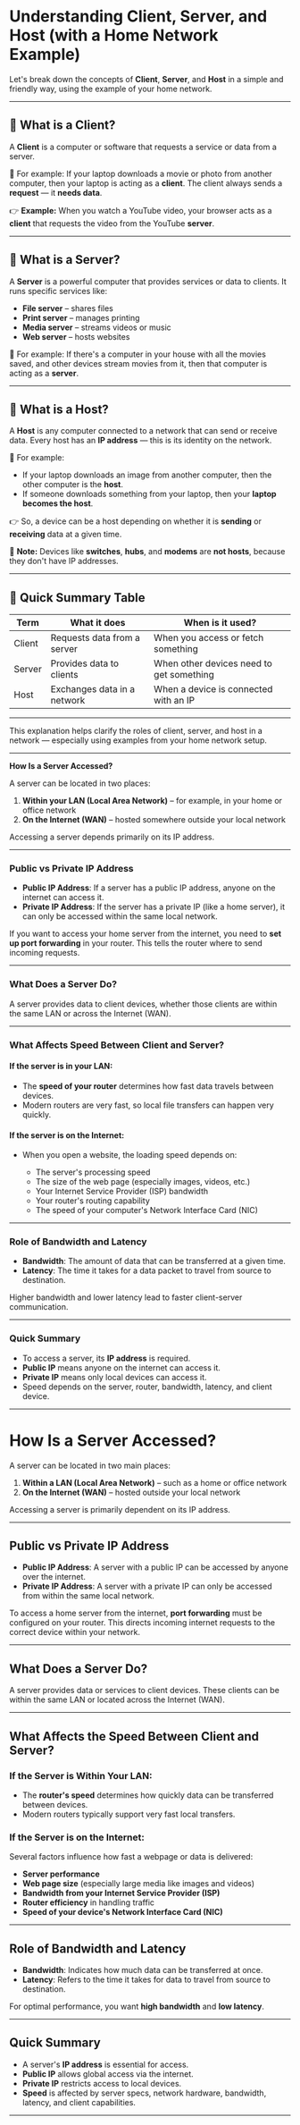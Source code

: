 # Understanding Client, Server, and Host (with a Home Network Example)

Let's break down the concepts of **Client**, **Server**, and **Host** in a simple and friendly way, using the example of your home network.

---

## 🔹 What is a Client?

A **Client** is a computer or software that requests a service or data from a server.

📌 For example: If your laptop downloads a movie or photo from another computer, then your laptop is acting as a **client**. The client always sends a **request** — it **needs data**.

👉 **Example:** When you watch a YouTube video, your browser acts as a **client** that requests the video from the YouTube **server**.

---

## 🔹 What is a Server?

A **Server** is a powerful computer that provides services or data to clients. It runs specific services like:

* **File server** – shares files
* **Print server** – manages printing
* **Media server** – streams videos or music
* **Web server** – hosts websites

📌 For example: If there's a computer in your house with all the movies saved, and other devices stream movies from it, then that computer is acting as a **server**.

---

## 🔹 What is a Host?

A **Host** is any computer connected to a network that can send or receive data. Every host has an **IP address** — this is its identity on the network.

📌 For example:

* If your laptop downloads an image from another computer, then the other computer is the **host**.
* If someone downloads something from your laptop, then your **laptop becomes the host**.

👉 So, a device can be a host depending on whether it is **sending** or **receiving** data at a given time.

🚫 **Note:** Devices like **switches**, **hubs**, and **modems** are **not hosts**, because they don't have IP addresses.

---

## 🔸 Quick Summary Table

| **Term** | **What it does**            | **When is it used?**                     |
| -------- | --------------------------- | ---------------------------------------- |
| Client   | Requests data from a server | When you access or fetch something       |
| Server   | Provides data to clients    | When other devices need to get something |
| Host     | Exchanges data in a network | When a device is connected with an IP    |

---

This explanation helps clarify the roles of client, server, and host in a network — especially using examples from your home network setup.

---

**How Is a Server Accessed?**

A server can be located in two places:

1. **Within your LAN (Local Area Network)** – for example, in your home or office network
2. **On the Internet (WAN)** – hosted somewhere outside your local network

Accessing a server depends primarily on its IP address.

---

### Public vs Private IP Address

* **Public IP Address**: If a server has a public IP address, anyone on the internet can access it.
* **Private IP Address**: If the server has a private IP (like a home server), it can only be accessed within the same local network.

If you want to access your home server from the internet, you need to **set up port forwarding** in your router. This tells the router where to send incoming requests.

---

### What Does a Server Do?

A server provides data to client devices, whether those clients are within the same LAN or across the Internet (WAN).

---

### What Affects Speed Between Client and Server?

#### If the server is in your LAN:

* The **speed of your router** determines how fast data travels between devices.
* Modern routers are very fast, so local file transfers can happen very quickly.

#### If the server is on the Internet:

* When you open a website, the loading speed depends on:

  * The server's processing speed
  * The size of the web page (especially images, videos, etc.)
  * Your Internet Service Provider (ISP) bandwidth
  * Your router's routing capability
  * The speed of your computer's Network Interface Card (NIC)

---

### Role of Bandwidth and Latency

* **Bandwidth**: The amount of data that can be transferred at a given time.
* **Latency**: The time it takes for a data packet to travel from source to destination.

Higher bandwidth and lower latency lead to faster client-server communication.

---

### Quick Summary

* To access a server, its **IP address** is required.
* **Public IP** means anyone on the internet can access it.
* **Private IP** means only local devices can access it.
* Speed depends on the server, router, bandwidth, latency, and client device.

---

# How Is a Server Accessed?

A server can be located in two main places:

1. **Within a LAN (Local Area Network)** – such as a home or office network
2. **On the Internet (WAN)** – hosted outside your local network

Accessing a server is primarily dependent on its IP address.

---

## Public vs Private IP Address

* **Public IP Address**: A server with a public IP can be accessed by anyone over the internet.
* **Private IP Address**: A server with a private IP can only be accessed from within the same local network.

To access a home server from the internet, **port forwarding** must be configured on your router. This directs incoming internet requests to the correct device within your network.

---

## What Does a Server Do?

A server provides data or services to client devices. These clients can be within the same LAN or located across the Internet (WAN).

---

## What Affects the Speed Between Client and Server?

### If the Server is Within Your LAN:

* The **router's speed** determines how quickly data can be transferred between devices.
* Modern routers typically support very fast local transfers.

### If the Server is on the Internet:

Several factors influence how fast a webpage or data is delivered:

* **Server performance**
* **Web page size** (especially large media like images and videos)
* **Bandwidth from your Internet Service Provider (ISP)**
* **Router efficiency** in handling traffic
* **Speed of your device's Network Interface Card (NIC)**

---

## Role of Bandwidth and Latency

* **Bandwidth**: Indicates how much data can be transferred at once.
* **Latency**: Refers to the time it takes for data to travel from source to destination.

For optimal performance, you want **high bandwidth** and **low latency**.

---

## Quick Summary

* A server's **IP address** is essential for access.
* **Public IP** allows global access via the internet.
* **Private IP** restricts access to local devices.
* **Speed** is affected by server specs, network hardware, bandwidth, latency, and client capabilities.

---
